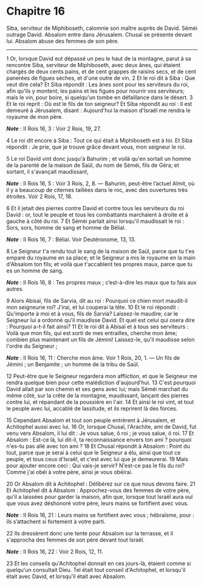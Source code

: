 # Chapitre 16

Siba, serviteur de Miphiboseth, calomnie son maître auprès de David.
Séméi outrage David.
Absalom entre dans Jérusalem.
Chusaï se présente devant lui.
Absalom abuse des femmes de son père.

***

1 Or, lorsque David eut dépassé un peu le haut de la montagne, parut à sa rencontre Siba, serviteur de Miphiboseth, avec deux ânes, qui étaient chargés de deux cents pains, et de cent grappes de raisins secs, et de cent panerées de figues sèches, et d'une outre de vin. 2 Et le roi dit à Siba : Que veut dire cela? Et Siba répondit : Les ânes sont pour les serviteurs du roi, afin qu'ils y montent; les pains et les figues pour nourrir vos serviteurs; mais le vin, pour boire, si quelqu'un tombe en défaillance dans le désert. 3 Et le roi reprit : Où est le fils de ton seigneur? Et Siba répondit au roi : Il est demeuré à Jérusalem, disant : Aujourd'hui la maison d'Israël me rendra le royaume de mon père.

***Note*** :  II Rois 16, 3 : Voir 2 Rois, 19, 27.

4 Le roi dit encore à Siba : Tout ce qui était à Miphiboseth est à toi. Et Siba répondit : Je prie, que je trouve grâce devant vous, mon seigneur le roi.


5 Le roi David vint donc jusqu'à Bahurim ; et voilà qu'en sortait un homme de la parenté de la maison de Saül, du nom de Séméi, fils de Géra; et sortant, il s'avançait maudissant,

***Note*** :  II Rois 16, 5 : Voir 3 Rois, 2, 8. ― Bahurim, peut-être l’actuel Almit, où il y a beaucoup de citernes taillées dans le roc, avec des ouvertures très étroites. Voir 2 Rois, 17, 18.

6 Et il jetait des pierres contre David et contre tous les serviteurs du roi David : or, tout le peuple et tous les combattants marchaient à droite et à gauche à côté du roi. 7 Et Séméi parlait ainsi lorsqu'il maudissait le roi : Sors, sors, homme de sang et homme de Bélial.

***Note*** :  II Rois 16, 7 : Bélial. Voir Deutéronome, 13, 13.

8 Le Seigneur t'a rendu tout le sang de la maison de Saül, parce que tu t'es emparé du royaume en sa place; et le Seigneur a mis le royaume en la main d'Absalom ton fils; et voilà que t'accablent tes propres maux, parce que tu es un homme de sang.

***Note*** :  II Rois 16, 8 : Tes propres maux ; c’est-à-dire les maux que tu fais aux autres.

9 Alors Abisaï, fils de Sarvia, dit au roi : Pourquoi ce chien mort maudit-il mon seigneurie roi? J'irai, et lui couperai la tête. 10 Et le roi répondit : Qu'importe à moi et à vous, fils de Sarvia? Laissez-le maudire; car le Seigneur lui a ordonné qu'il maudisse David. Et quel est celui qui osera dire : Pourquoi a-t-il fait ainsi? 11 Et le roi dit à Abisaï et à tous ses serviteurs : Voilà que mon fils, qui est sorti de mes entrailles, cherche mon âme; combien plus maintenant un fils de Jémini! Laissez-le, qu'il maudisse selon l'ordre du Seigneur ;

***Note*** :  II Rois 16, 11 : Cherche mon âme. Voir 1 Rois, 20, 1. ― Un fils de Jémini ; un Benjamite ; un homme de la tribu de Saül.

12 Peut-être que le Seigneur regardera mon affliction, et que le Seigneur me rendra quelque bien pour cette malédiction d'aujourd'hui. 13 C'est pourquoi David allait par son chemin et ses gens avec lui; mais Séméi marchait du même côté, sur la crête de la montagne, maudissant, lançant des pierres contre lui, et répandant de la poussière en l'air. 14 Et ainsi le roi vint, et tout le peuple avec lui, accablé de lassitude, et ils reprirent là des forces.


15 Cependant Absalom et tout son peuple entrèrent à Jérusalem, et Achitophel aussi avec lui. 16 Or, lorsque Chusaï, l'Arachite, ami de David, fut venu vers Absalom, il lui dit : Je vous salue, ô roi ; je vous salue, ô roi. 17 Et Absalom : Est-ce là, lui dit-il, ta reconnaissance envers ton ami ? pourquoi n'es-tu pas allé avec ton ami ? 18 Et Chusaï répondit à Absalom : Point du tout, parce que je serai à celui que le Seigneur a élu, ainsi que tout ce peuple, et tous ceux d'Israël, et c'est avec lui que je demeurerai. 19 Mais pour ajouter encore ceci : Qui vais-je servir? N'est-ce pas le fils du roi? Comme j'ai obéi à votre père, ainsi je vous obéirai.


20 Or Absalom dit à Achitophel : Délibérez sur ce que nous devons faire. 21 Et Achitophel dit à Absalom : Approchez-vous des femmes de votre père, qu'il a laissées pour garder la maison, afin que, lorsque tout Israël aura ouï que vous avez déshonoré votre père, leurs mains se fortifient avec vous.

***Note*** :  II Rois 16, 21 : Leurs mains se fortifient avec vous ; hébraïsme, pour : ils s’attachent si fortement à votre parti.

22 Ils dressèrent donc une tente pour Absalom sur la terrasse, et il s'approcha des femmes de son père devant tout Israël.

***Note*** :  II Rois 16, 22 : Voir 2 Rois, 12, 11.

23 Et les conseils qu'Achitophel donnait en ces jours-là, étaient comme si quelqu'un consultait Dieu. Tel était tout conseil d'Achitophel, et lorsqu'il était avec David, et lorsqu'il était avec Absalom.

